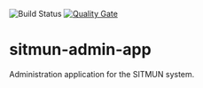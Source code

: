 ![Build Status](https://github.com/sitmun/sitmun-admin-app/workflows/CI/badge.svg)
[![Quality Gate](https://sonarcloud.io/api/project_badges/measure?project=org.sitmun%3Asitmun-admin-app&metric=alert_status)](https://sonarcloud.io/dashboard?id=org.sitmun%3Asitmun-admin-app)


# sitmun-admin-app
Administration application for the SITMUN system.
